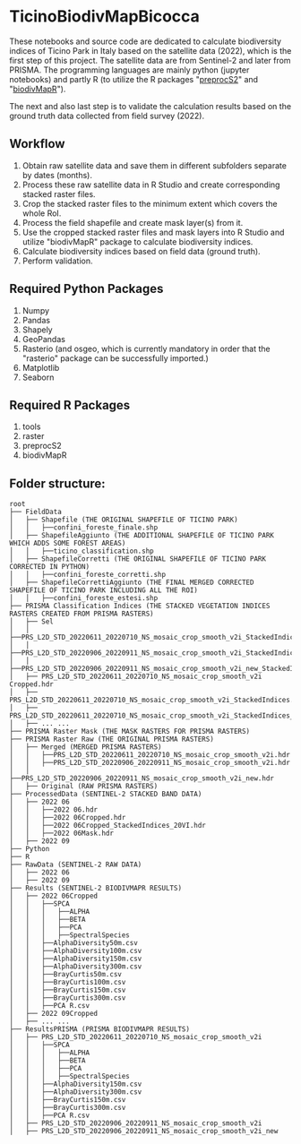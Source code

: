 # TicinoBiodivMapBicocca

These notebooks and source code are dedicated to calculate biodiversity indices of Ticino Park in Italy based on the satellite data (2022), which is the first step of this project. The satellite data are from Sentinel-2 and later from PRISMA. The programming languages are mainly python (jupyter notebooks) and partly R (to utilize the R packages "[preprocS2](https://github.com/jbferet/preprocs2)" and "[biodivMapR](https://github.com/jbferet/biodivMapR)"). 

The next and also last step is to validate the calculation results based on the ground truth data collected from field survey (2022). 

## Workflow

1. Obtain raw satellite data and save them in different subfolders separate by dates (months).
2. Process these raw satellite data in R Studio and create corresponding stacked raster files.
3. Crop the stacked raster files to the minimum extent which covers the whole RoI.
4. Process the field shapefile and create mask layer(s) from it.
5. Use the cropped stacked raster files and mask layers into R Studio and utilize "biodivMapR" package to calculate biodiversity indices.
6. Calculate biodiversity indices based on field data (ground truth).
7. Perform validation. 

## Required Python Packages

1. Numpy
2. Pandas
3. Shapely
4. GeoPandas
5. Rasterio (and osgeo, which is currently mandatory in order that the "rasterio" package can be successfully imported.)
6. Matplotlib
7. Seaborn

## Required R Packages

1. tools
2. raster
3. preprocS2
4. biodivMapR

## Folder structure: 

```
root
├── FieldData
│   ├── Shapefile (THE ORIGINAL SHAPEFILE OF TICINO PARK)
│   │   ├──confini_foreste_finale.shp
│   ├── ShapefileAggiunto (THE ADDITIONAL SHAPEFILE OF TICINO PARK WHICH ADDS SOME FOREST AREAS)
│   │   ├──ticino_classification.shp
│   ├── ShapefileCorretti (THE ORIGINAL SHAPEFILE OF TICINO PARK CORRECTED IN PYTHON)
│   │   ├──confini_foreste_corretti.shp
│   ├── ShapefileCorrettiAggiunto (THE FINAL MERGED CORRECTED SHAPEFILE OF TICINO PARK INCLUDING ALL THE ROI)
│   │   ├──confini_foreste_estesi.shp
├── PRISMA Classification Indices (THE STACKED VEGETATION INDICES RASTERS CREATED FROM PRISMA RASTERS)
│   ├── Sel
│   │   ├──PRS_L2D_STD_20220611_20220710_NS_mosaic_crop_smooth_v2i_StackedIndices_20VI.hdr
│   │   ├──PRS_L2D_STD_20220906_20220911_NS_mosaic_crop_smooth_v2i_StackedIndices_20VI.hdr
│   │   ├──PRS_L2D_STD_20220906_20220911_NS_mosaic_crop_smooth_v2i_new_StackedIndices_20VI.hdr
│   ├── PRS_L2D_STD_20220611_20220710_NS_mosaic_crop_smooth_v2i Cropped.hdr
│   ├── PRS_L2D_STD_20220611_20220710_NS_mosaic_crop_smooth_v2i_StackedIndices.hdr
│   ├── PRS_L2D_STD_20220611_20220710_NS_mosaic_crop_smooth_v2i_StackedIndices_Cropped.hdr
│   ├── ... ...
├── PRISMA Raster Mask (THE MASK RASTERS FOR PRISMA RASTERS)
├── PRISMA Raster Raw (THE ORIGINAL PRISMA RASTERS)
│   ├── Merged (MERGED PRISMA RASTERS)
│   │   ├──PRS_L2D_STD_20220611_20220710_NS_mosaic_crop_smooth_v2i.hdr
│   │   ├──PRS_L2D_STD_20220906_20220911_NS_mosaic_crop_smooth_v2i.hdr
│   │   ├──PRS_L2D_STD_20220906_20220911_NS_mosaic_crop_smooth_v2i_new.hdr
│   ├── Original (RAW PRISMA RASTERS)
├── ProcessedData (SENTINEL-2 STACKED BAND DATA)
│   ├── 2022 06
│   │   ├──2022 06.hdr
│   │   ├──2022 06Cropped.hdr
│   │   ├──2022 06Cropped_StackedIndices_20VI.hdr
│   │   ├──2022 06Mask.hdr
│   ├── 2022 09
├── Python
├── R
├── RawData (SENTINEL-2 RAW DATA)
│   ├── 2022 06
│   ├── 2022 09
├── Results (SENTINEL-2 BIODIVMAPR RESULTS)
│   ├── 2022 06Cropped
│   │   ├──SPCA
│   │   │   ├──ALPHA
│   │   │   ├──BETA
│   │   │   ├──PCA
│   │   │   ├──SpectralSpecies
│   │   ├──AlphaDiversity50m.csv
│   │   ├──AlphaDiversity100m.csv
│   │   ├──AlphaDiversity150m.csv
│   │   ├──AlphaDiversity300m.csv
│   │   ├──BrayCurtis50m.csv
│   │   ├──BrayCurtis100m.csv
│   │   ├──BrayCurtis150m.csv
│   │   ├──BrayCurtis300m.csv
│   │   ├──PCA R.csv
│   ├── 2022 09Cropped
│   ├── ... ...
├── ResultsPRISMA (PRISMA BIODIVMAPR RESULTS)
│   ├── PRS_L2D_STD_20220611_20220710_NS_mosaic_crop_smooth_v2i
│   │   ├──SPCA
│   │   │   ├──ALPHA
│   │   │   ├──BETA
│   │   │   ├──PCA
│   │   │   ├──SpectralSpecies
│   │   ├──AlphaDiversity150m.csv
│   │   ├──AlphaDiversity300m.csv
│   │   ├──BrayCurtis150m.csv
│   │   ├──BrayCurtis300m.csv
│   │   ├──PCA R.csv
│   ├── PRS_L2D_STD_20220906_20220911_NS_mosaic_crop_smooth_v2i
│   ├── PRS_L2D_STD_20220906_20220911_NS_mosaic_crop_smooth_v2i_new
```

